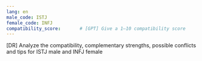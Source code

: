 ```yaml
---
lang: en
male_code: ISTJ
female_code: INFJ
compatibility_score:       # [GPT] Give a 1–10 compatibility score
---
```


[DR] Analyze the compatibility, complementary strengths, possible conflicts and tips for ISTJ male and INFJ female

